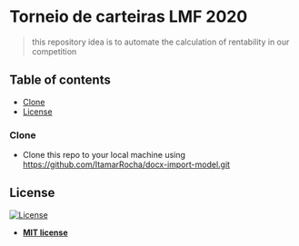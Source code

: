 # Torneio de carteiras LMF 2020

> this repository idea is to automate the calculation of rentability in our competition

## Table of contents
- [Clone](#Clone)
- [License](#License)

### Clone

- Clone this repo to your local machine using https://github.com/ItamarRocha/docx-import-model.git

## License

[![License](http://img.shields.io/:license-mit-blue.svg?style=flat-square)](http://badges.mit-license.org)

- **[MIT license](http://opensource.org/licenses/mit-license.php)**

